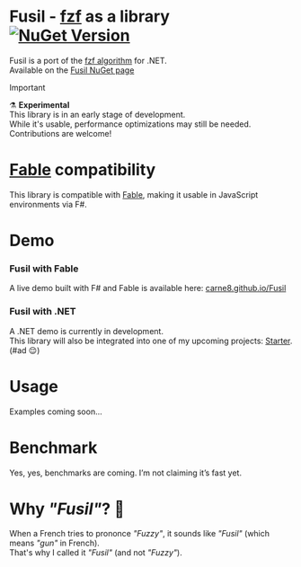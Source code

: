 # Fusil - [fzf](https://github.com/junegunn/fzf) as a library [![NuGet Version](https://img.shields.io/nuget/v/fusil?logo=nuget)](https://www.nuget.org/packages/fusil/)
Fusil is a port of the [fzf algorithm](https://github.com/junegunn/fzf/blob/master/src%2Falgo%2Falgo.go) for .NET.  
Available on the [Fusil NuGet page](https://www.nuget.org/packages/fusil/)  

> [!IMPORTANT]  
> ⚗️ **Experimental**  
> This library is in an early stage of development.  
> While it's usable, performance optimizations may still be needed.  
> Contributions are welcome!

# [Fable](https://fable.io) compatibility
This library is compatible with [Fable](https://fable.io), making it usable in JavaScript environments via F#.

# Demo
### Fusil with Fable
A live demo built with F# and Fable is available here: [carne8.github.io/Fusil](https://carne8.github.io/Fusil)

### Fusil with .NET
A .NET demo is currently in development.  
This library will also be integrated into one of my upcoming projects: [Starter](https://github.com/carne8/Starter).  
(#ad 😌)

# Usage
Examples coming soon...

# Benchmark
Yes, yes, benchmarks are coming. I’m not claiming it’s fast yet.

# Why *"Fusil"*? 🔫
When a French tries to prononce *"Fuzzy"*, it sounds like *"Fusil"* (which means *"gun"* in French).  
That's why I called it *"Fusil"* (and not *"Fuzzy"*).